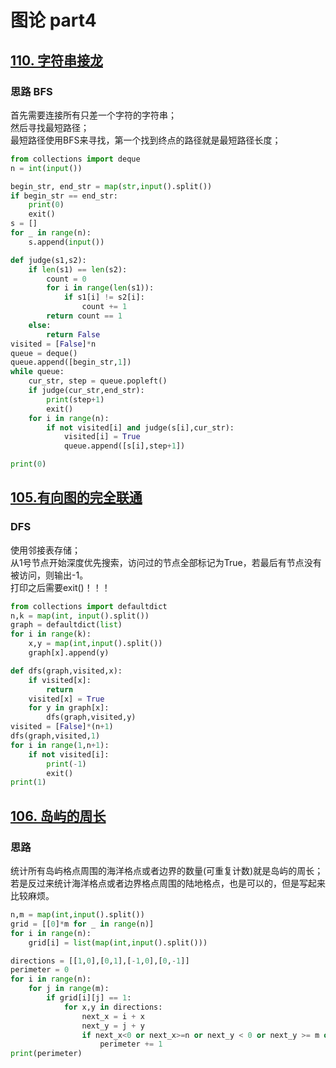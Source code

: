 # 图论 part4

## [110. 字符串接龙](https://www.programmercarl.com/kamacoder/0110.%E5%AD%97%E7%AC%A6%E4%B8%B2%E6%8E%A5%E9%BE%99.html)
### 思路 BFS
首先需要连接所有只差一个字符的字符串；  
然后寻找最短路径；  
最短路径使用BFS来寻找，第一个找到终点的路径就是最短路径长度；  

```python
from collections import deque
n = int(input())

begin_str, end_str = map(str,input().split())
if begin_str == end_str:
    print(0)
    exit()
s = []
for _ in range(n):
    s.append(input())

def judge(s1,s2):
    if len(s1) == len(s2):
        count = 0
        for i in range(len(s1)):
            if s1[i] != s2[i]:
                count += 1
        return count == 1
    else:
        return False
visited = [False]*n
queue = deque()
queue.append([begin_str,1])
while queue:
    cur_str, step = queue.popleft()
    if judge(cur_str,end_str):
        print(step+1)
        exit()
    for i in range(n):
        if not visited[i] and judge(s[i],cur_str):
            visited[i] = True
            queue.append([s[i],step+1])

print(0)
```

## [105.有向图的完全联通](https://www.programmercarl.com/kamacoder/0105.%E6%9C%89%E5%90%91%E5%9B%BE%E7%9A%84%E5%AE%8C%E5%85%A8%E5%8F%AF%E8%BE%BE%E6%80%A7.html#%E6%80%9D%E8%B7%AF)
### DFS
使用邻接表存储；  
从1号节点开始深度优先搜索，访问过的节点全部标记为True，若最后有节点没有被访问，则输出-1。  
打印之后需要exit()！！！
```python
from collections import defaultdict
n,k = map(int, input().split())
graph = defaultdict(list)
for i in range(k):
    x,y = map(int,input().split())
    graph[x].append(y)

def dfs(graph,visited,x):
    if visited[x]:
        return
    visited[x] = True
    for y in graph[x]:
        dfs(graph,visited,y)
visited = [False]*(n+1)
dfs(graph,visited,1)    
for i in range(1,n+1):
    if not visited[i]:
        print(-1)
        exit()
print(1)
```

## [106. 岛屿的周长](https://www.programmercarl.com/kamacoder/0106.%E5%B2%9B%E5%B1%BF%E7%9A%84%E5%91%A8%E9%95%BF.html)

### 思路
统计所有岛屿格点周围的海洋格点或者边界的数量(可重复计数)就是岛屿的周长；  
若是反过来统计海洋格点或者边界格点周围的陆地格点，也是可以的，但是写起来比较麻烦。

```python
n,m = map(int,input().split())
grid = [[0]*m for _ in range(n)]
for i in range(n):
    grid[i] = list(map(int,input().split()))

directions = [[1,0],[0,1],[-1,0],[0,-1]]
perimeter = 0
for i in range(n):
    for j in range(m):
        if grid[i][j] == 1:
            for x,y in directions:
                next_x = i + x
                next_y = j + y
                if next_x<0 or next_x>=n or next_y < 0 or next_y >= m or grid[next_x][next_y]==0:
                    perimeter += 1
print(perimeter)
```
